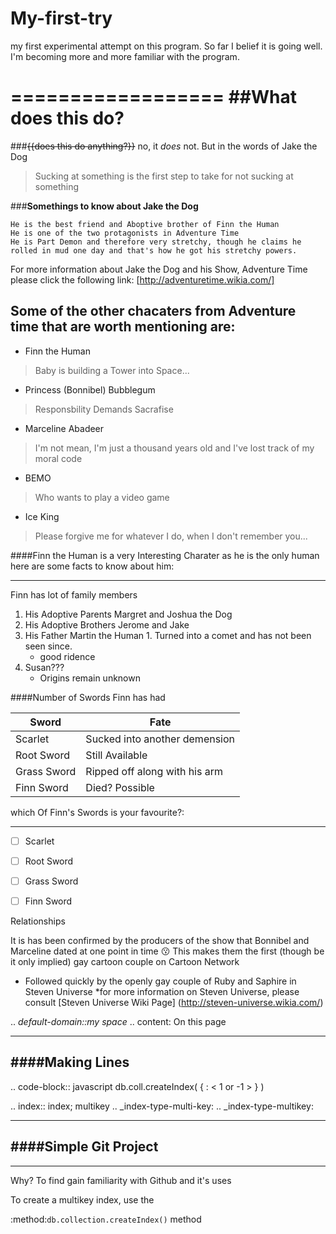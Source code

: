 # My-first-try
my first experimental attempt on this program. 
So far I belief it is going well. I'm becoming more and more familiar with the program. 


==================
##What does this do?
==================
###~~{{does this do anything?}}~~ no, it _does_ not. 
But in the words of Jake the Dog 
>Sucking at something is the first step to take for not sucking at something 

###**Somethings to know about Jake the Dog**

```green
He is the best friend and Aboptive brother of Finn the Human  
He is one of the two protagonists in Adventure Time 
He is Part Demon and therefore very stretchy, though he claims he rolled in mud one day and that's how he got his stretchy powers. 
```
For more information about Jake the Dog and his Show, Adventure Time please click the following link:
[http://adventuretime.wikia.com/] 

Some of the other chacaters from Adventure time that are worth mentioning are:
------------------------------------------------------------------------------

- Finn the Human

> Baby is building a Tower into Space...

- Princess (Bonnibel) Bubblegum

> Responsbility Demands Sacrafise 

- Marceline Abadeer

> I'm not mean, I'm just a thousand years old and I've lost track of my moral code

- BEMO

> Who wants to play a video game 

- Ice King 

> Please forgive me for whatever I do, when I don't remember you... 

####Finn the Human is a very Interesting Charater as he is the only human here are some facts to know about him: 
________________________________________________________________________________________________________________


Finn has lot of family members 
  1. His Adoptive Parents Margret and Joshua the Dog 
  2. His Adoptive Brothers Jerome and Jake 
  3. His Father Martin the Human 
    1. Turned into a comet and has not been seen since. 
       * good ridence 
  4. Susan???
      * Origins remain unknown 

####Number of Swords Finn has had

|   Sword     |            Fate               |
|-------------|-------------------------------|
| Scarlet     |Sucked into another demension  |
| Root Sword  | Still Available               |
| Grass Sword | Ripped off along with his arm |
| Finn Sword  | Died? Possible                |

which Of Finn's Swords is your favourite?: 
_______________________________________________________________
- [ ] Scarlet 

- [ ] Root Sword 

- [ ] Grass Sword 

- [ ] Finn Sword 



Relationships
 
  It is has been confirmed by the producers of the show that Bonnibel 
  and Marceline dated at one point in time :kissing:
  This makes them the first (though be it only implied) gay cartoon couple on Cartoon Network 
  
   * Followed quickly by the openly gay couple of Ruby and Saphire in Steven Universe 
      *for more information on Steven Universe, please consult [Steven Universe Wiki Page] (http://steven-universe.wikia.com/) 
  

.. *default-domain::my space*
.. content: On this page

______________________
####**Making Lines** 
----------------------


.. code-block:: javascript
db.coll.createIndex( { <field>: < 1 or -1 > } )


.. index:: index; multikey
.. _index-type-multi-key:
.. _index-type-multikey:

_________________________
####Simple Git Project 
-------------------------
_________________________

Why? 
  To find gain familiarity with Github and it's uses 
  
  To create a multikey index, use the
 
  :method:`db.collection.createIndex()` method
  
